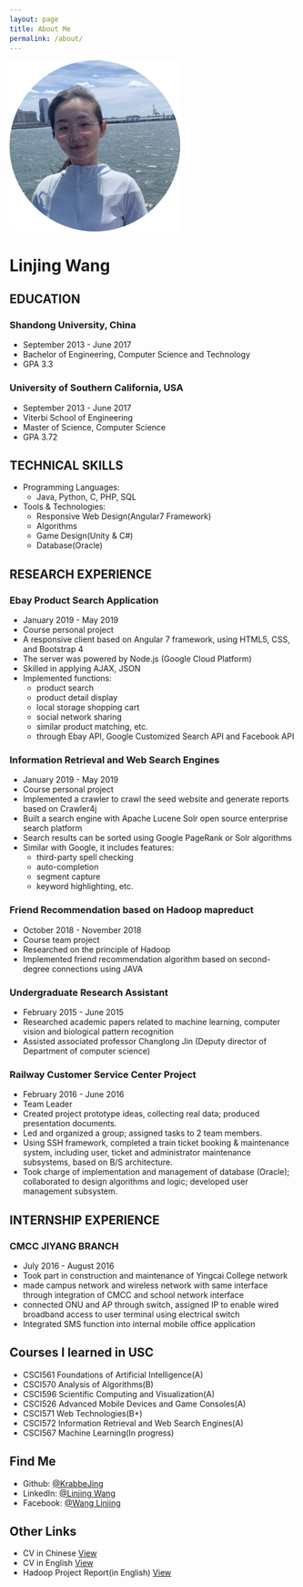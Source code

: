 ```yaml
---
layout: page
title: About Me
permalink: /about/
---
```

![picture of bbj](./BBJPic300x300.png)
# Linjing Wang

## EDUCATION
### Shandong University, China
* September 2013 - June 2017
* Bachelor of Engineering, Computer Science and Technology
* GPA 3.3

### University of Southern California, USA
* September 2013 - June 2017
* Viterbi School of Engineering
* Master of Science, Computer Science 
* GPA 3.72

## TECHNICAL SKILLS
* Programming Languages: 
    * Java, Python, C, PHP, SQL
* Tools & Technologies: 
    * Responsive Web Design(Angular7 Framework)
    * Algorithms
    * Game Design(Unity & C#)
    * Database(Oracle)

## RESEARCH EXPERIENCE
### Ebay Product Search Application
* January 2019 - May 2019
* Course personal project
* A responsive client based on Angular 7 framework, using HTML5, CSS, and Bootstrap 4
* The server was powered by Node.js (Google Cloud Platform)
* Skilled in applying AJAX, JSON
* Implemented functions: 
    * product search
    * product detail display
    * local storage shopping cart
    * social network sharing
    * similar product matching, etc. 
    * through Ebay API, Google Customized Search API and Facebook API

### Information Retrieval and Web Search Engines 
* January 2019 - May 2019 
* Course personal project
* Implemented a crawler to crawl the seed website and generate reports based on Crawler4j
* Built a search engine with Apache Lucene Solr open source enterprise search platform
* Search results can be sorted using Google PageRank or Solr algorithms
* Similar with Google, it includes features:
    * third-party spell checking
    * auto-completion
    * segment capture
    * keyword highlighting, etc.

### Friend Recommendation based on Hadoop mapreduct
* October 2018 - November 2018
* Course team project
* Researched on the principle of Hadoop
* Implemented friend recommendation algorithm based on second-degree connections using JAVA

### Undergraduate Research Assistant
* February 2015 - June 2015
* Researched academic papers related to machine learning, computer vision and biological pattern recognition
* Assisted associated professor Changlong Jin (Deputy director of Department of computer science)

### Railway Customer Service Center Project
* February 2016 - June 2016
* Team Leader
* Created project prototype ideas, collecting real data; produced presentation documents.
* Led and organized a group; assigned tasks to 2 team members.
* Using SSH framework, completed a train ticket booking & maintenance system, including user, ticket and administrator maintenance subsystems, based on B/S architecture.
* Took charge of implementation and management of database (Oracle); collaborated to design algorithms and logic; developed user management subsystem.

## INTERNSHIP EXPERIENCE
### CMCC JIYANG BRANCH
* July 2016 - August 2016
* Took part in construction and maintenance of Yingcai College network
* made campus network and wireless network with same interface through integration of CMCC and school network interface
* connected ONU and AP through switch, assigned IP to enable wired broadband access to user terminal using electrical switch
* Integrated SMS function into internal mobile office application 

## Courses I learned in USC
* CSCI561 Foundations of Artificial Intelligence(A)
* CSCI570 Analysis of Algorithms(B)
* CSCI596 Scientific Computing and Visualization(A)
* CSCI526 Advanced Mobile Devices and Game Consoles(A)
* CSCI571 Web Technologies(B+)
* CSCI572 Information Retrieval and Web Search Engines(A)
* CSCI567 Machine Learning(In progress)

## Find Me
* Github: [@KrabbeJing](https://github.com/KrabbeJing/)
* LinkedIn: [@Linjing Wang](https://www.linkedin.com/in/linjingwang/)
* Facebook: [@Wang Linjing](https://www.facebook.com/KrabbeJing)

## Other Links
* CV in Chinese [View](./CV-WangLinjing-CN.pdf)
* CV in English [View](./CV-WangLinjing-ENG.pdf)
* Hadoop Project Report(in English) [View](https://docs.google.com/document/d/1COGC6vHa6j-9noh6HcUqCA50n_VCLL1wcYdHEd2jwA8/edit)
